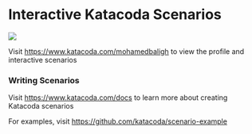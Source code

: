 # Interactive Katacoda Scenarios

[![](http://shields.katacoda.com/katacoda/mohamedbaligh/count.svg)](https://www.katacoda.com/mohamedbaligh "Get your profile on Katacoda.com")

Visit https://www.katacoda.com/mohamedbaligh to view the profile and interactive scenarios

### Writing Scenarios
Visit https://www.katacoda.com/docs to learn more about creating Katacoda scenarios

For examples, visit https://github.com/katacoda/scenario-example
